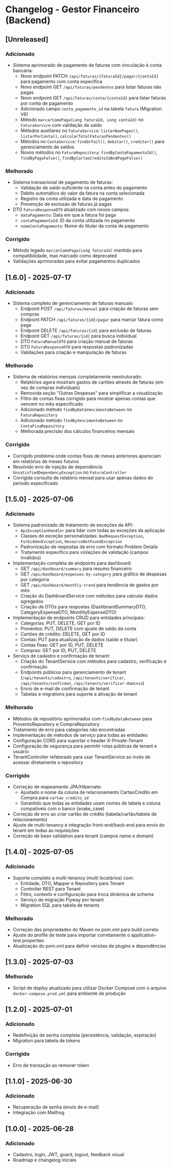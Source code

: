 # Changelog - Gestor Financeiro (Backend)

## [Unreleased]

### Adicionado

- Sistema aprimorado de pagamento de faturas com vinculação à conta bancária:
  - Novo endpoint PATCH `/api/faturas/{faturaId}/pagar/{contaId}` para pagamento com conta específica
  - Novo endpoint GET `/api/faturas/pendentes` para listar faturas não pagas
  - Novo endpoint GET `/api/faturas/conta/{contaId}` para listar faturas por conta de pagamento
  - Adicionado campo `conta_pagamento_id` na tabela `fatura` (Migration V6)
  - Método `marcarComoPaga(Long faturaId, Long contaId)` no `FaturaService` com validação de saldo
  - Métodos auxiliares no `FaturaService`: `listarNaoPagas()`, `listarPorConta()`, `calcularTotalFaturasPendentes()`
  - Métodos no `ContaService`: `findOrFail()`, `debitar()`, `creditar()` para gerenciamento de saldos
  - Novos métodos no `FaturaRepository`: `findByContaPagamentoId()`, `findByPagoFalse()`, `findByCartaoCreditoIdAndPagoFalse()`

### Melhorado

- Sistema transacional de pagamento de faturas:
  - Validação de saldo suficiente na conta antes do pagamento
  - Débito automático do valor da fatura na conta selecionada
  - Registro da conta utilizada e data de pagamento
  - Prevenção de exclusão de faturas já pagas
- DTO `FaturaResponseDTO` atualizado com novos campos:
  - `dataPagamento`: Data em que a fatura foi paga
  - `contaPagamentoId`: ID da conta utilizada no pagamento
  - `nomeContaPagamento`: Nome do titular da conta de pagamento

### Corrigido

- Método legado `marcarComoPaga(Long faturaId)` mantido para compatibilidade, mas marcado como deprecated
- Validações aprimoradas para evitar pagamentos duplicados

## [1.6.0] - 2025-07-17

### Adicionado

- Sistema completo de gerenciamento de faturas manuais:
  - Endpoint POST `/api/faturas/manual` para criação de faturas sem compras
  - Endpoint PATCH `/api/faturas/{id}/pagar` para marcar fatura como paga
  - Endpoint DELETE `/api/faturas/{id}` para exclusão de faturas
  - Endpoint GET `/api/faturas/{id}` para busca individual
  - DTO `FaturaManualDTO` para criação manual de faturas
  - DTO `FaturaResponseDTO` para respostas padronizadas
  - Validações para criação e manipulação de faturas

### Melhorado

- Sistema de relatórios mensais completamente reestruturado:
  - Relatórios agora mostram gastos de cartões através de faturas (em vez de compras individuais)
  - Removida seção "Outras Despesas" para simplificar a visualização
  - Filtro de contas fixas corrigido para mostrar apenas contas que vencem no mês especificado
  - Adicionado método `findByDataVencimentoBetween` no `FaturaRepository`
  - Adicionado método `findByVencimentoBetween` no `ContaFixaRepository`
  - Melhorada precisão dos cálculos financeiros mensais

### Corrigido

- Corrigido problema onde contas fixas de meses anteriores apareciam em relatórios de meses futuros
- Resolvido erro de injeção de dependência `UnsatisfiedDependencyException` no `FaturaController`
- Corrigida consulta de relatório mensal para usar apenas dados do período especificado

## [1.5.0] - 2025-07-06

### Adicionado

- Sistema padronizado de tratamento de exceções da API:
  - `ApiExceptionHandler` para lidar com todas as exceções da aplicação
  - Classes de exceção personalizadas: `BadRequestException`, `ForbiddenException`, `ResourceNotFoundException`
  - Padronização de respostas de erro com formato Problem Details
  - Tratamento específico para violações de validação (campos inválidos)
- Implementação completa de endpoints para dashboard:
  - GET `/api/dashboard/summary` para resumo financeiro
  - GET `/api/dashboard/expenses-by-category` para gráfico de despesas por categoria
  - GET `/api/dashboard/monthly-trend` para tendência de gastos por mês
  - Criação do DashboardService com métodos para calcular dados agregados
  - Criação de DTOs para respostas (DashboardSummaryDTO, CategoryExpenseDTO, MonthlyExpenseDTO)
- Implementação de endpoints CRUD para entidades principais:
  - Categorias: PUT, DELETE, GET por ID
  - Proventos: PUT, DELETE com ajuste de saldo da conta
  - Cartões de crédito: DELETE, GET por ID
  - Contas: PUT para atualização de dados (saldo e titular)
  - Contas fixas: GET por ID, PUT, DELETE
  - Compras: GET por ID, PUT, DELETE
- Serviço de cadastro e confirmação de tenant:
  - Criação do TenantService com métodos para cadastro, verificação e confirmação
  - Endpoints públicos para gerenciamento de tenant (`/api/tenants/cadastro`, `/api/tenants/verificar`, `/api/tenants/confirmar`, `/api/tenants/verificar-dominio`)
  - Envio de e-mail de confirmação de tenant
  - Tabelas e migrations para suporte a ativação de tenant

### Melhorado

- Métodos de repositório aprimorados com `findByDataBetween` para ProventoRepository e CompraRepository
- Tratamento de erro para categorias não encontradas
- Implementação de métodos de serviço para todas as entidades
- Configuração CORS para suportar o header X-Private-Tenant
- Configuração de segurança para permitir rotas públicas de tenant e usuário
- TenantController refatorado para usar TenantService ao invés de acessar diretamente o repository

### Corrigido

- Correção de mapeamento JPA/Hibernate:
  - Ajustado o nome da coluna de relacionamento CartaoCredito em Compra para `cartao_credito_id`
  - Garantido que todas as entidades usam nomes de tabela e coluna compatíveis com o banco (snake_case)
- Correção de erro ao criar cartão de crédito (tabela/cartão/tabela de relacionamento)
- Ajuste de multi-tenancy e integração front-end/back-end para envio do tenant em todas as requisições
- Correção de bean validation para tenant (campos name e domain)

## [1.4.0] - 2025-07-05

### Adicionado

- Suporte completo a multi-tenancy (multi locatários) com:
  - Entidade, DTO, Mapper e Repository para Tenant
  - Controller REST para Tenant
  - Filtro, contexto e configuração para troca dinâmica de schema
  - Serviço de migração Flyway por tenant
  - Migration SQL para tabela de tenants

### Melhorado

- Correção das propriedades do Maven no pom.xml para build correto
- Ajuste do profile de teste para importar corretamente o application-test.properties
- Atualização do pom.xml para definir versões de plugins e dependências

## [1.3.0] - 2025-07-03

### Melhorado

- Script de deploy atualizado para utilizar Docker Compose com o arquivo `docker-compose.prod.yml` para ambiente de produção

## [1.2.0] - 2025-07-01

### Adicionado

- Redefinição de senha completa (persistência, validação, expiração)
- Migration para tabela de tokens

### Corrigido

- Erro de transação ao remover token

## [1.1.0] - 2025-06-30

### Adicionado

- Recuperação de senha (envio de e-mail)
- Integração com Mailhog

## [1.0.0] - 2025-06-28

### Adicionado

- Cadastro, login, JWT, guard, logout, feedback visual
- Roadmap e changelog iniciais
